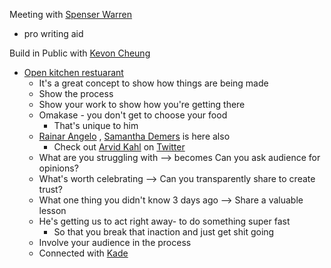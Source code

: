 Meeting with [Spenser Warren](Spenser%20Warren)
- pro writing aid

Build in Public with [Kevon Cheung](Kevon%20Cheung)
- [Open kitchen restuarant](Open%20kitchen%20restuarant)
	- It's a great concept to show how things are being made
	- Show the process
	- Show your work to show how you're getting there
	- Omakase - you don't get to choose your food
		- That's unique to him
	- [Rainar Angelo](Rainar%20Angelo) , [Samantha Demers](Samantha%20Demers) is here also
		- Check out [Arvid Kahl](Notes/Arvid%20Kahl.md) on [Twitter](https://twitter.com/arvidkahl)
	- What are you struggling with --> becomes Can you ask audience for opinions?
	- What's worth celebrating --> Can you transparently share to create trust?
	- What one thing you didn't know 3 days ago --> Share a valuable lesson
	- He's getting us to act right away- to do something super fast
		- So that you break that inaction and just get shit going
	- Involve your audience in the process
	- Connected with [Kade](Notes/Kade.md)